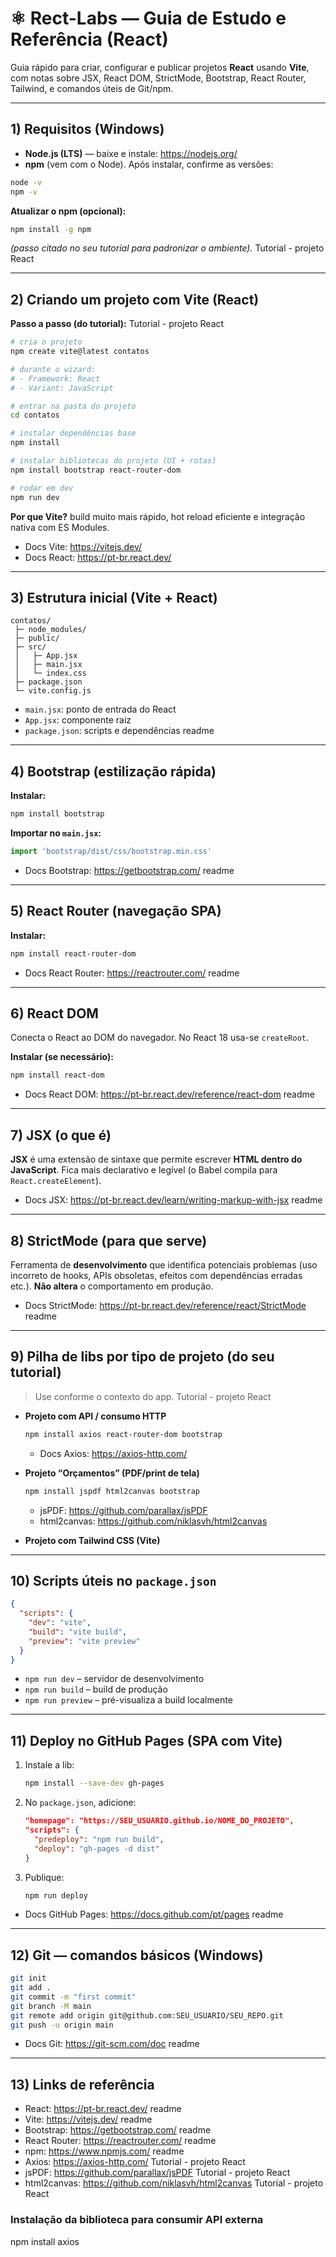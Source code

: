 # ⚛️ Rect-Labs — Guia de Estudo e Referência (React)

Guia rápido para criar, configurar e publicar projetos **React** usando **Vite**, com notas sobre JSX, React DOM, StrictMode, Bootstrap, React Router, Tailwind, e comandos úteis de Git/npm.

---

## 1) Requisitos (Windows)

- **Node.js (LTS)** — baixe e instale: https://nodejs.org/
- **npm** (vem com o Node). Após instalar, confirme as versões:

```bash
node -v
npm -v

```

**Atualizar o npm (opcional):**

```bash
npm install -g npm

```

*(passo citado no seu tutorial para padronizar o ambiente).* 
Tutorial - projeto React

---

## 2) Criando um projeto com Vite (React)

**Passo a passo (do tutorial):** 
Tutorial - projeto React

```bash
# cria o projeto
npm create vite@latest contatos

# durante o wizard:
# - Framework: React
# - Variant: JavaScript

# entrar na pasta do projeto
cd contatos

# instalar dependências base
npm install

# instalar bibliotecas do projeto (UI + rotas)
npm install bootstrap react-router-dom

# rodar em dev
npm run dev

```

**Por que Vite?** build muito mais rápido, hot reload eficiente e integração nativa com ES Modules.

- Docs Vite: https://vitejs.dev/
- Docs React: https://pt-br.react.dev/

---

## 3) Estrutura inicial (Vite + React)

```
contatos/
 ├─ node_modules/
 ├─ public/
 ├─ src/
 │   ├─ App.jsx
 │   ├─ main.jsx
 │   └─ index.css
 ├─ package.json
 └─ vite.config.js

```

- `main.jsx`: ponto de entrada do React
- `App.jsx`: componente raiz
- `package.json`: scripts e dependências readme

---

## 4) Bootstrap (estilização rápida)

**Instalar:**

```bash
npm install bootstrap

```

**Importar no `main.jsx`:**

```jsx
import 'bootstrap/dist/css/bootstrap.min.css'

```

- Docs Bootstrap: https://getbootstrap.com/ readme

---

## 5) React Router (navegação SPA)

**Instalar:**

```bash
npm install react-router-dom

```

- Docs React Router: https://reactrouter.com/ readme

---

## 6) React DOM

Conecta o React ao DOM do navegador. No React 18 usa-se `createRoot`.

**Instalar (se necessário):**

```bash
npm install react-dom

```

- Docs React DOM: https://pt-br.react.dev/reference/react-dom readme

---

## 7) JSX (o que é)

**JSX** é uma extensão de sintaxe que permite escrever **HTML dentro do JavaScript**. Fica mais declarativo e legível (o Babel compila para `React.createElement`).

- Docs JSX: https://pt-br.react.dev/learn/writing-markup-with-jsx readme

---

## 8) StrictMode (para que serve)

Ferramenta de **desenvolvimento** que identifica potenciais problemas (uso incorreto de hooks, APIs obsoletas, efeitos com dependências erradas etc.). **Não altera** o comportamento em produção.

- Docs StrictMode: https://pt-br.react.dev/reference/react/StrictMode readme

---

## 9) Pilha de libs por tipo de projeto (do seu tutorial)

> Use conforme o contexto do app. Tutorial - projeto React
> 
- **Projeto com API / consumo HTTP**
    
    ```bash
    npm install axios react-router-dom bootstrap
    
    ```
    
    - Docs Axios: https://axios-http.com/
- **Projeto “Orçamentos” (PDF/print de tela)**
    
    ```bash
    npm install jspdf html2canvas bootstrap
    
    ```
    
    - jsPDF: https://github.com/parallax/jsPDF
    - html2canvas: https://github.com/niklasvh/html2canvas
- **Projeto com Tailwind CSS (Vite)**
    
---

## 10) Scripts úteis no `package.json`

```json
{
  "scripts": {
    "dev": "vite",
    "build": "vite build",
    "preview": "vite preview"
  }
}

```

- `npm run dev` – servidor de desenvolvimento
- `npm run build` – build de produção
- `npm run preview` – pré-visualiza a build localmente

---

## 11) Deploy no GitHub Pages (SPA com Vite)

1. Instale a lib:
    
    ```bash
    npm install --save-dev gh-pages
    
    ```
    
2. No `package.json`, adicione:
    
    ```json
    "homepage": "https://SEU_USUARIO.github.io/NOME_DO_PROJETO",
    "scripts": {
      "predeploy": "npm run build",
      "deploy": "gh-pages -d dist"
    }
    
    ```
    
3. Publique:
    
    ```bash
    npm run deploy
    
    ```
    
- Docs GitHub Pages: https://docs.github.com/pt/pages readme

---

## 12) Git — comandos básicos (Windows)

```bash
git init
git add .
git commit -m "first commit"
git branch -M main
git remote add origin git@github.com:SEU_USUARIO/SEU_REPO.git
git push -u origin main

```

- Docs Git: https://git-scm.com/doc readme

---

## 13) Links de referência

- React: https://pt-br.react.dev/ readme
- Vite: https://vitejs.dev/ readme
- Bootstrap: https://getbootstrap.com/ readme
- React Router: https://reactrouter.com/ readme
- npm: https://www.npmjs.com/ readme
- Axios: https://axios-http.com/ Tutorial - projeto React
- jsPDF: https://github.com/parallax/jsPDF Tutorial - projeto React
- html2canvas: https://github.com/niklasvh/html2canvas Tutorial - projeto React




### Instalação da biblioteca para consumir API externa

npm install axios